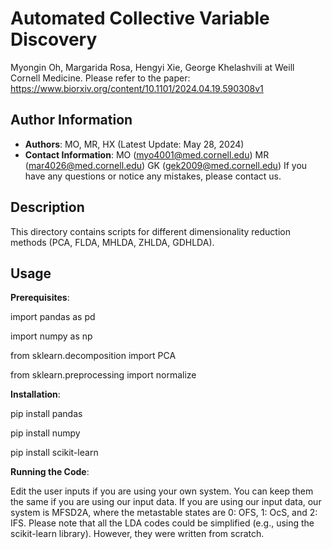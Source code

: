 # Automated Collective Variable Discovery 
Myongin Oh, Margarida Rosa, Hengyi Xie, George Khelashvili at Weill Cornell Medicine. 
Please refer to the paper: https://www.biorxiv.org/content/10.1101/2024.04.19.590308v1 

## Author Information
- **Authors**: MO, MR, HX (Latest Update: May 28, 2024) 
- **Contact Information**: MO (myo4001@med.cornell.edu) MR (mar4026@med.cornell.edu) GK (gek2009@med.cornell.edu) 
If you have any questions or notice any mistakes, please contact us.

## Description
This directory contains scripts for different dimensionality reduction methods (PCA, FLDA, MHLDA, ZHLDA, GDHLDA).

## Usage

**Prerequisites**: 

import pandas as pd

import numpy as np

from sklearn.decomposition import PCA

from sklearn.preprocessing import normalize

**Installation**: 

pip install pandas

pip install numpy

pip install scikit-learn

**Running the Code**: 

Edit the user inputs if you are using your own system. You can keep them the same if you are using our input data.
If you are using our input data, our system is MFSD2A, where the metastable states are 0: OFS, 1: OcS, and 2: IFS.
Please note that all the LDA codes could be simplified (e.g., using the scikit-learn library). However, they were written from scratch.
